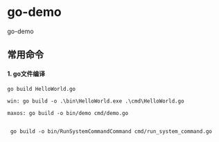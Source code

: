 # go-demo
go-demo


## 常用命令

#### 1. go文件编译
```
go build HelloWorld.go

win: go build -o .\bin\HelloWorld.exe .\cmd\HelloWorld.go

maxos: go build -o bin/demo cmd/demo.go 


 go build -o bin/RunSystemCommandCommand cmd/run_system_command.go

```
